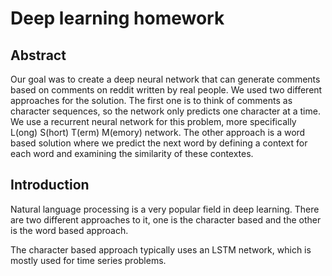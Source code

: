 # Deep learning homework
## Abstract
Our goal was to create a deep neural network that can generate comments based on comments on reddit written by real people. We used two different approaches for the solution. The first one is to think of comments as character sequences, so the network only predicts one character at a time. We use a recurrent neural network for this problem, more specifically L(ong) S(hort) T(erm) M(emory) network. The other approach is a word based solution where we predict the next word by defining a context for each word and examining the similarity of these contextes.

## Introduction
Natural language processing is a very popular field in deep learning. There are two different approaches to it, one is the character based and the other is the word based approach.

The character based approach typically uses an LSTM network, which is mostly used for time series problems.